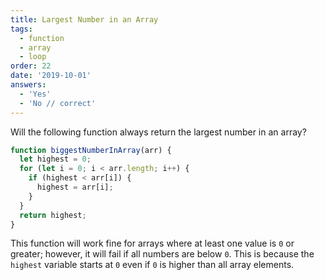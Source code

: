 ```yaml
---
title: Largest Number in an Array
tags:
  - function
  - array
  - loop
order: 22
date: '2019-10-01'
answers:
  - 'Yes'
  - 'No // correct'
---
```


Will the following function always return the largest number in an array?

```javascript
function biggestNumberInArray(arr) {
  let highest = 0;
  for (let i = 0; i < arr.length; i++) {
    if (highest < arr[i]) {
      highest = arr[i];
    }
  }
  return highest;
}
```

<!-- explanation -->

This function will work fine for arrays where at least one value is `0` or greater; however, it will fail if all numbers are below `0`. This is because the `highest` variable starts at `0` even if `0` is higher than all array elements.

